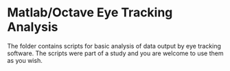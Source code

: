 # Matlab/Octave Eye Tracking Analysis

The folder contains scripts for basic analysis of data output by eye
tracking software. The scripts were part of a study and you are welcome
to use them as you wish. 
